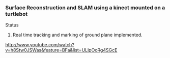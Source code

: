 ### Surface Reconstruction and SLAM using a kinect mounted on a turtlebot ###

Status

1) Real time tracking and marking of ground plane implemented.

http://www.youtube.com/watch?v=h8Stw0JSWas&feature=BFa&list=ULlpOoRg4SGcE